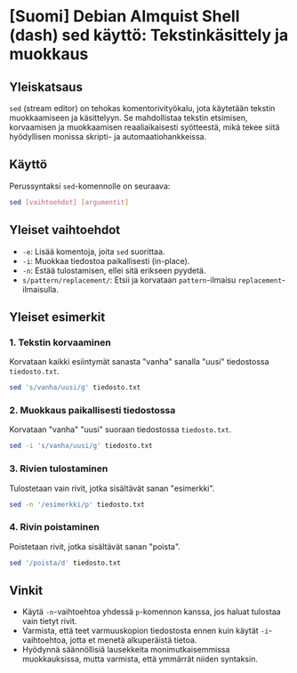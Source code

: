 # [Suomi] Debian Almquist Shell (dash) sed käyttö: Tekstinkäsittely ja muokkaus

## Yleiskatsaus
`sed` (stream editor) on tehokas komentorivityökalu, jota käytetään tekstin muokkaamiseen ja käsittelyyn. Se mahdollistaa tekstin etsimisen, korvaamisen ja muokkaamisen reaaliaikaisesti syötteestä, mikä tekee siitä hyödyllisen monissa skripti- ja automaatiohankkeissa.

## Käyttö
Perussyntaksi `sed`-komennolle on seuraava:

```bash
sed [vaihtoehdot] [argumentit]
```

## Yleiset vaihtoehdot
- `-e`: Lisää komentoja, joita `sed` suorittaa.
- `-i`: Muokkaa tiedostoa paikallisesti (in-place).
- `-n`: Estää tulostamisen, ellei sitä erikseen pyydetä.
- `s/pattern/replacement/`: Etsii ja korvataan `pattern`-ilmaisu `replacement`-ilmaisulla.

## Yleiset esimerkit

### 1. Tekstin korvaaminen
Korvataan kaikki esiintymät sanasta "vanha" sanalla "uusi" tiedostossa `tiedosto.txt`.

```bash
sed 's/vanha/uusi/g' tiedosto.txt
```

### 2. Muokkaus paikallisesti tiedostossa
Korvataan "vanha" "uusi" suoraan tiedostossa `tiedosto.txt`.

```bash
sed -i 's/vanha/uusi/g' tiedosto.txt
```

### 3. Rivien tulostaminen
Tulostetaan vain rivit, jotka sisältävät sanan "esimerkki".

```bash
sed -n '/esimerkki/p' tiedosto.txt
```

### 4. Rivin poistaminen
Poistetaan rivit, jotka sisältävät sanan "poista".

```bash
sed '/poista/d' tiedosto.txt
```

## Vinkit
- Käytä `-n`-vaihtoehtoa yhdessä `p`-komennon kanssa, jos haluat tulostaa vain tietyt rivit.
- Varmista, että teet varmuuskopion tiedostosta ennen kuin käytät `-i`-vaihtoehtoa, jotta et menetä alkuperäistä tietoa.
- Hyödynnä säännöllisiä lausekkeita monimutkaisemmissa muokkauksissa, mutta varmista, että ymmärrät niiden syntaksin.